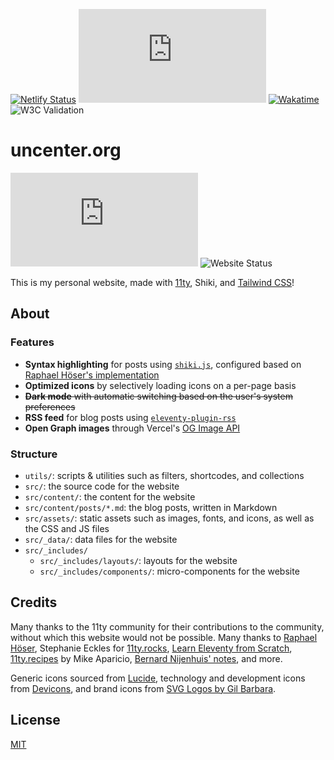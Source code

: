 [![Netlify Status](https://api.netlify.com/api/v1/badges/0be102c8-f30f-48ad-a0f0-7fb84eea2740/deploy-status)](https://app.netlify.com/sites/uncenter/deploys)
![Last Commit Date](https://img.shields.io/github/last-commit/uncenter/uncenter.org?color=pink)
[![Wakatime](https://wakatime.com/badge/user/44269a44-02c2-486c-a2ea-494b7071737e/project/37a0a8c7-515a-4f8e-90bc-cfab440d9035.svg)](https://wakatime.com/badge/user/44269a44-02c2-486c-a2ea-494b7071737e/project/37a0a8c7-515a-4f8e-90bc-cfab440d9035)
![W3C Validation](https://img.shields.io/w3c-validation/html?targetUrl=https%3A%2F%2Funcenter.org)

# uncenter.org
![GitHub](https://img.shields.io/github/license/uncenter/uncenter.org)
![Website Status](https://img.shields.io/website?down_color=red&down_message=down&up_color=green&up_message=online&url=https%3A%2F%2Funcenter.org)

This is my personal website, made with [11ty](https://www.11ty.dev/), Shiki, and [Tailwind CSS](https://tailwindcss.com/)!

## About

### Features

+ **Syntax highlighting** for posts using [`shiki.js`](https://github.com/shikijs/shiki), configured based on [Raphael Höser's implementation](https://www.hoeser.dev/blog/2023-02-01-syntax-highlight/)
+ **Optimized icons** by selectively loading icons on a per-page basis
+ ~~**Dark mode** with automatic switching based on the user's system preferences~~
+ **RSS feed** for blog posts using [`eleventy-plugin-rss`](https://github.com/11ty/eleventy-plugin-rss)
+ **Open Graph images** through Vercel's [OG Image API](https://og-image.vercel.app/)

### Structure

- `utils/`: scripts & utilities such as filters, shortcodes, and collections
- `src/`: the source code for the website
- `src/content/`: the content for the website
- `src/content/posts/*.md`: the blog posts, written in Markdown
- `src/assets/`: static assets such as images, fonts, and icons, as well as the CSS and JS files
- `src/_data/`: data files for the website
- `src/_includes/`
    - `src/_includes/layouts/`: layouts for the website
    - `src/_includes/components/`: micro-components for the website

## Credits
Many thanks to the 11ty community for their contributions to the community, without which this website would not be possible.
Many thanks to [Raphael Höser](https://www.hoeser.dev/), Stephanie Eckles for [11ty.rocks](https://11ty.rocks/), [Learn Eleventy from Scratch](https://learneleventyfromscratch.com/), [11ty.recipes](https://11ty.recipes/) by Mike Aparicio, [Bernard Nijenhuis' notes](https://bnijenhuis.nl/), and more.

Generic icons sourced from [Lucide](https://lucide.dev/), technology and development icons from [Devicons](https://devicon.dev/), and brand icons from [SVG Logos by Gil Barbara](https://github.com/gilbarbara/logos). 

## License
[MIT](LICENSE.md)